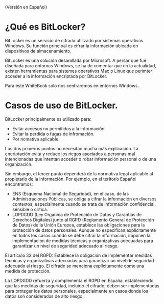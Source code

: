 (Versión en Español)

# ¿Qué es BitLocker?

BitLocker es un servicio de cifrado utilizado por sistemas operativos Windows. Su función principal es cifrar la información ubicada en dispositivos de almacenamiento.

BitLocker es una solución desarollada por Microsoft. A persar que fué diseñada para entornos Windows, se ha de comentar que en la actualidad, existen herramientas para sistemes operativos Mac o Linux que perimter acceder a la información encriptada por BitLocker.

Para este WhiteBook sólo nos centraremos en entornos Windows.

# Casos de uso de BitLocker.

BitLocker principalmente es utilizado para:

- Evitar accesos no permitidos a la información.
- Evitar la perdida o fugas de infromación.
- Por nomativa aplicable.

Los dos primeros puntos no necesitan mucha más explicación. La encriptación evita y reduce los riegos asociados a personas mal intencionadas que intentan acceder o robar información personal o de una organización.

Sin embargo, el tercer punto dependerá de la normativa legal aplicable al propietario de la información. Por ejemplo, en el teritorio Español encontramos:

- ENS (Esquema Nacional de Seguridad), en el caso, de las Administraciones Públicas, se obliga a cifrar la información en diversos contextos, especialmente cuando se trata de información confidencial, sensible o crítica.
- LOPDGDD (Ley Organica de Protección de Datos y Garantias de Derechos Digitales) junto al RGPD (Reglamento General de Protección de Datos) de la Unión Europea, establece las obligaciones para la protección de datos personales. Aunque no especifican explícitamente en todos los casos cuándo se debe cifrar la información, imponen la implementación de medidas técnicas y organizativas adecuadas para garantizar un nivel de seguridad adecuado al riesgo.

El artículo 32 del RGPD: Establece la obligación de implementar medidas técnicas y organizativas adecuadas para garantizar un nivel de seguridad adecuado al riesgo. El cifrado se menciona explícitamente como una medida de protección.

La LOPDGDD refuerza y complementa el RGPD en España, estableciendo que las medidas de seguridad, incluido el cifrado, deben ser implementadas para proteger los datos personales, especialmente en casos donde los datos son considerados de alto riesgo.



 






